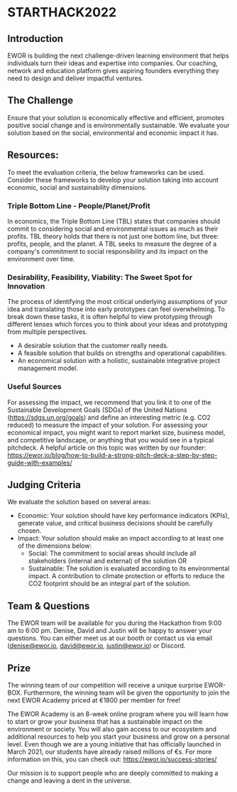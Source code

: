 # STARTHACK2022

## Introduction
EWOR is building the next challenge-driven learning environment that helps individuals turn their ideas and expertise into companies. Our coaching, network and education platform gives aspiring founders everything they need to design and deliver impactful ventures.

## The Challenge
Ensure that your solution is economically effective and efficient, promotes positive social change and is environmentally sustainable. We evaluate your solution based on the social, environmental and economic impact it has.

## Resources:
To meet the evaluation criteria, the below frameworks can be used. Consider these frameworks to develop your solution taking into account economic, social and sustainability dimensions.

### Triple Bottom Line - People/Planet/Profit
In economics, the Triple Bottom Line (TBL) states that companies should commit to considering social and environmental issues as much as their profits. TBL theory holds that there is not just one bottom line, but three: profits, people, and the planet. A TBL seeks to measure the degree of a company's commitment to social responsibility and its impact on the environment over time.

### Desirability, Feasibility, Viability: The Sweet Spot for Innovation
The process of identifying the most critical underlying assumptions of your idea and translating those into early prototypes can feel overwhelming. To break down these tasks, it is often helpful to view prototyping through different lenses which forces you to think about your ideas and prototyping from multiple perspectives.

* A desirable solution that the customer really needs.
* A feasible solution that builds on strengths and operational capabilities.
* An economical solution with a holistic, sustainable integrative project management model.

### Useful Sources
For assessing the impact, we recommend that you link it to one of the Sustainable Development Goals (SDGs) of the United Nations (https://sdgs.un.org/goals) and define an interesting metric (e.g. CO2 reduced) to measure the impact of your solution. For assessing your economical impact, you might want to report market size, business model, and competitive landscape, or anything that you would see in a typical pitchdeck. A helpful article on this topic was written by our founder: https://ewor.io/blog/how-to-build-a-strong-pitch-deck-a-step-by-step-guide-with-examples/

## Judging Criteria
We evaluate the solution based on several areas:
* Economic: Your solution should have key performance indicators (KPIs), generate value, and critical business decisions should be carefully chosen.
* Impact: Your solution should make an impact according to at least one of the dimensions below:
  * Social: The commitment to social areas should include all stakeholders (internal and external) of the solution OR
  * Sustainable: The solution is evaluated according to its environmental impact. A contribution to climate protection or efforts to reduce the CO2 footprint should be an integral part of the solution. 

## Team & Questions
The EWOR team will be available for you during the Hackathon from 9:00 am to 6:00 pm. Denise, David and Justin will be happy to answer your questions. You can either meet us at our booth or contact us via email (denise@ewor.io, david@ewor.io, justin@ewor.io) or Discord.

## Prize
The winning team of our competition will receive a unique surprise EWOR-BOX. Furthermore, the winning team will be given the opportunity to join the next EWOR Academy priced at €1800 per member for free! 

The EWOR Academy is an 8-week online program where you will learn how to start or grow your business that has a sustainable impact on the environment or society. You will also gain access to our ecosystem and additional resources to help you start your business and grow on a personal level. Even though we are a young initiative that has officially launched in March 2021, our students have already raised millions of €s. For more information on this, you can check out: https://ewor.io/success-stories/

Our mission is to support people who are deeply committed to making a change and leaving a dent in the universe.
